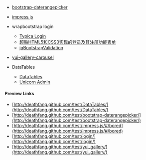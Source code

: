 *   [bootstrap-daterangepicker](https://github.com/dangrossman/bootstrap-daterangepicker)
    
*   [impress.js](https://github.com/bartaz/impress.js)

*   wrapbootstrap login  
    * [Typica Login](http://wrapbootstrap.com/preview/WB0F56883")
    * [超酷HTML5和CSS3实现的登录及其注册功能表单](http://www.gbin1.com/technology/css/20120406html5css3loginandregistration)
    * [jqBootstrapValidation](http://reactiveraven.github.com/jqBootstrapValidation/)
         
     
*   [yui-gallery-carousel](http://www.wretch.cc/)
     
*   DataTables  
    * [DataTables](http://www.datatables.net/media/blog/bootstrap_2)
    * [Unicorn Admin](http://wbpreview.com/previews/WB0F35928/tables.html)

#### Preview Links
* [http://deathfang.github.com/test/DataTables/](http://deathfang.github.com/test/DataTables/)
* [http://deathfang.github.com/test/bootstrap-daterangepicker/](http://deathfang.github.com/test/bootstrap-daterangepicker/)
* [http://deathfang.github.com/test/impress.js/#/bored](http://deathfang.github.com/test/impress.js/#/bored)
* [http://deathfang.github.com/test/login/](http://deathfang.github.com/test/login/)
* [http://deathfang.github.com/test/yui_gallery/](http://deathfang.github.com/test/yui_gallery/)
